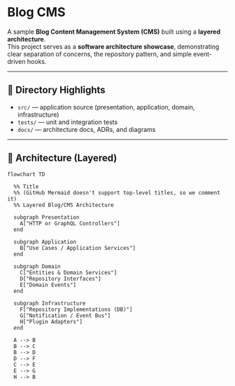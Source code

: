 # Blog CMS

A sample **Blog Content Management System (CMS)** built using a **layered architecture**.  
This project serves as a **software architecture showcase**, demonstrating clear separation of concerns, the repository pattern, and simple event-driven hooks.

---

## 📁 Directory Highlights
- `src/` — application source (presentation, application, domain, infrastructure)
- `tests/` — unit and integration tests
- `docs/` — architecture docs, ADRs, and diagrams

---

## 🧱 Architecture (Layered)

```mermaid
flowchart TD

  %% Title
  %% (GitHub Mermaid doesn't support top-level titles, so we comment it)
  %% Layered Blog/CMS Architecture

  subgraph Presentation
    A["HTTP or GraphQL Controllers"]
  end

  subgraph Application
    B["Use Cases / Application Services"]
  end

  subgraph Domain
    C["Entities & Domain Services"]
    D["Repository Interfaces"]
    E["Domain Events"]
  end

  subgraph Infrastructure
    F["Repository Implementations (DB)"]
    G["Notification / Event Bus"]
    H["Plugin Adapters"]
  end

  A --> B
  B --> C
  B --> D
  D --> F
  C --> E
  E --> G
  H --> B
